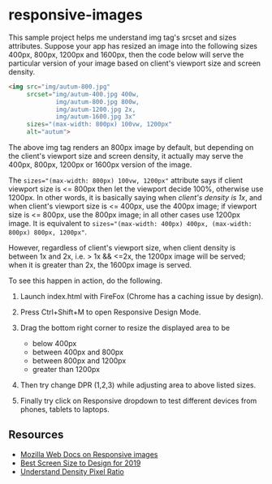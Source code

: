 # responsive-images

This sample project helps me understand img tag's srcset and sizes attributes. Suppose your app has resized an image into the following sizes 400px, 800px, 1200px and 1600px, then the code below will serve the particular version of your image based on client's viewport size and screen density.

```html
<img src="img/autum-800.jpg"
     srcset="img/autum-400.jpg 400w,
             img/autum-800.jpg 800w,
             img/autum-1200.jpg 2x,
             img/autum-1600.jpg 3x"
     sizes="(max-width: 800px) 100vw, 1200px"
     alt="autum">
```

The above img tag renders an 800px image by default, but depending on the client's viewport size and screen density, it actually may serve the 400px, 800px, 1200px or 1600px version of the image.

The `sizes="(max-width: 800px) 100vw, 1200px"` attribute says if client viewport size is <= 800px then let the viewport decide 100%, otherwise use 1200px.  In other words, it is basically saying when _client's density is 1x_, and when client's viewport size is <= 400px, use the 400px image; if viewport size is <= 800px, use the 800px image; in all other cases use 1200px image. It is equivalent to `sizes="(max-width: 400px) 400px, (max-width: 800px) 800px, 1200px"`.

However, regardless of client's viewport size, when client density is between 1x and 2x, i.e. > 1x && <=2x, the 1200px image will be served; when it is greater than 2x, the 1600px image is served.

To see this happen in action, do the following.

1. Launch index.html with FireFox (Chrome has a caching issue by design).
2. Press Ctrl+Shift+M to open Responsive Design Mode.
3. Drag the bottom right corner to resize the displayed area to be

    * below 400px
    * between 400px and 800px
    * between 800px and 1200px
    * greater than 1200px

4. Then try change DPR (1,2,3) while adjusting area to above listed sizes.
5. Finally try click on Responsive dropdown to test different devices from phones, tablets to laptops.

## Resources

* [Mozilla Web Docs on Responsive images](https://developer.mozilla.org/en-US/docs/Learn/HTML/Multimedia_and_embedding/Responsive_images)
* [Best Screen Size to Design for 2019](https://www.hobo-web.co.uk/best-screen-size/)
* [Understand Density Pixel Ratio](https://youtu.be/2QYpkrX2N48?t=179)
